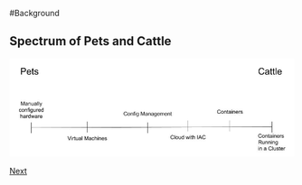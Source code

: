 #Background 
## Spectrum of Pets and Cattle 

![Pets and Cattle](../images/petsvscattle.jpg)

[Next](technology.md)

